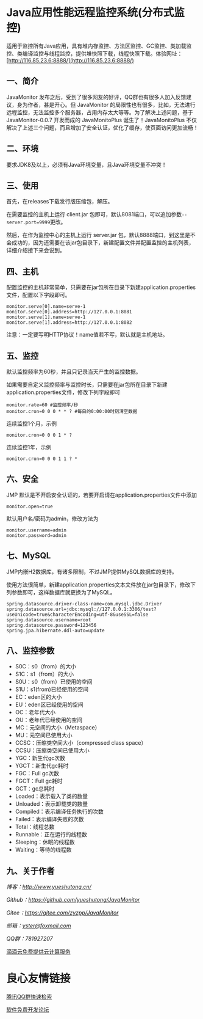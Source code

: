 # Java应用性能远程监控系统(分布式监控)

适用于监控所有Java应用，具有堆内存监控、方法区监控、GC监控、类加载监控、类编译监控与线程监控，提供堆快照下载，线程快照下载。体验网址：[http://116.85.23.6:8888/](http://116.85.23.6:8888/)

## 一、简介

JavaMonitor 发布之后，受到了很多网友的好评，QQ群也有很多人加入反馈建议，身为作者，甚是开心。但 JavaMonitor 的局限性也有很多，比如，无法进行远程监控，无法监控多个服务器，占用内存太大等等。为了解决上述问题，基于 JavaMonitor-0.0.7 开发而成的 JavaMonitoPlus 诞生了！JavaMonitoPlus 不仅解决了上述三个问题，而且增加了安全认证，优化了缓存，使页面访问更加流畅！

## 二、环境

要求JDK8及以上，必须有Java环境变量，且Java环境变量不冲突！

## 三、使用

首先，在releases下载发行版压缩包，解压。

在需要监控的主机上运行 client.jar 包即可，默认8081端口，可以追加参数`--server.port=9999`更改。

然后，在作为监控中心的主机上运行 server.jar 包，默认8888端口，到这里是不会成功的，因为还需要在该jar包目录下，新建配置文件并配置监控的主机列表，详细介绍接下来会说到。

## 四、主机

配置监控的主机非常简单，只需要在jar包所在目录下新建application.properties文件，配置以下字段即可。

```properties
monitor.serve[0].name=serve-1
monitor.serve[0].address=http://127.0.0.1:8081
monitor.serve[1].name=serve-1
monitor.serve[1].address=http://127.0.0.1:8082
```

注意：一定要写明HTTP协议！name值若不写，默认就是主机地址。

## 五、监控

默认监控频率为60秒，并且只记录当天产生的监控数据。

如果需要自定义监控频率与监控时长，只需要在jar包所在目录下新建application.properties文件，修改下列字段即可

```
monitor.rate=60 #监控频率/秒
monitor.cron=0 0 0 * * ? #每日的0:00:00时刻清空数据
```

连续监控1个月，示例

```
monitor.cron=0 0 0 1 * ?
```

连续监控1年，示例

```
monitor.cron=0 0 0 1 1 ? *
```

## 六、安全

JMP 默认是不开启安全认证的，若要开启请在application.properties文件中添加

```properties
monitor.open=true
```

默认用户名/密码为admin，修改方法为

```properties
monitor.username=admin
monitor.password=admin
```

## 七、MySQL

JMP内嵌H2数据库，有诸多限制，不过JMP提供MySQL数据库的支持。

使用方法很简单，新建application.properties文本文件放在jar包目录下，修改下列参数即可，这样数据库就更换为了MySQL。

```properties
spring.datasource.driver-class-name=com.mysql.jdbc.Driver
spring.datasource.url=jdbc:mysql://127.0.0.1:3306/test?useUnicode=true&characterEncoding=utf-8&useSSL=false
spring.datasource.username=root
spring.datasource.password=123456
spring.jpa.hibernate.ddl-auto=update
```

## 八、监控参数

- S0C：s0（from）的大小
- S1C：s1（from）的大小
- S0U：s0（from）已使用的空间
- S1U：s1(from)已经使用的空间
- EC：eden区的大小
- EU：eden区已经使用的空间
- OC：老年代大小
- OU：老年代已经使用的空间
- MC：元空间的大小（Metaspace）
- MU：元空间已使用大小
- CCSC：压缩类空间大小（compressed class space）
- CCSU：压缩类空间已使用大小
- YGC：新生代gc次数
- YGCT：新生代gc耗时
- FGC：Full gc次数
- FGCT：Full gc耗时
- GCT：gc总耗时
- Loaded：表示载入了类的数量
- Unloaded：表示卸载类的数量
- Compiled：表示编译任务执行的次数
- Failed：表示编译失败的次数
- Total：线程总数
- Runnable：正在运行的线程数
- Sleeping：休眠的线程数
- Waiting：等待的线程数

## 九、关于作者

*博客：http://www.yueshutong.cn/*

*Github：https://github.com/yueshutong/JavaMonitor*

*Gitee：https://gitee.com/zyzpp/JavaMonitor*

*邮箱：yster@foxmail.com*

*QQ群：781927207*

 [滴滴云免费提供云计算服务](https://www.didiyun.com/?channel=14214)


 # 良心友情链接

[腾讯QQ群快速检索](http://u.720life.cn/s/8cf73f7c)

[软件免费开发论坛](http://u.720life.cn/s/bbb01dc0)